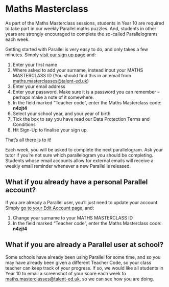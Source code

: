 # Maths Masterclass

As part of the Maths Masterclass sessions, students in Year 10 are required to take part in our weekly Parallel maths puzzles. And, students in other years are strongly encouraged to complete the so-called Parallelograms each week.

Getting started with Parallel is very easy to do, and only takes a few minutes. Simply [visit our sign up page](https://parallel.org.uk/signup) and:
1.	Enter your first name
2.	Where asked to add your surname, instead input your MATHS MASTERCLASS ID (You should find this in an email from [maths.masterclasses@talent-ed.uk](mailto:maths.masterclasses@talent-ed.uk))
3.	Enter your email address
4.	Enter your password. Make sure it is a password you can remember – perhaps make a note of it somewhere.
5.	In the field marked “Teacher code”, enter the Maths Masterclass code: **n4zjt4**  
6.	Select your school year, and your year of birth
7.	Tick the box to say you have read our Data Protection Terms and Conditions
8.	Hit Sign-Up to finalise your sign up.

That’s all there is to it!

Each week, you will be asked to complete the next parallelogram. Ask your tutor if you’re not sure which parallelogram you should be completing. Students whose email accounts allow for external emails will receive a weekly email reminder whenever a new Parallel is released.


## What if you already have a personal Parallel account?

If you are already a Parallel user, you’ll just need to update your account. Simply [go to your Edit Account page](https://parallel.org.uk/account), and:

1.	Change your surname to your MATHS MASTERCLASS ID
2.	In the field marked “Teacher code”, enter the Maths Masterclass code: **n4zjt4**  


## What if you are already a Parallel user at school?

Some schools have already been using Parallel for some time, and so you may have already been given a different Teacher Code, so your class teacher can keep track of your progress. If so, we would like all students in Year 10 to email a screenshot of your score each week to [maths.masterclasses@talent-ed.uk](mailto:maths.masterclasses@talent-ed.uk), so we can see how you are doing.
